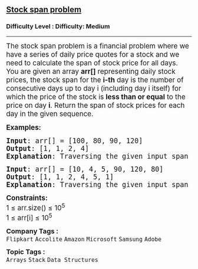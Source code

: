 <h2><a href="https://www.geeksforgeeks.org/problems/stock-span-problem-1587115621/1">Stock span problem</a></h2><h3>Difficulty Level : Difficulty: Medium</h3><hr><div class="problems_problem_content__Xm_eO"><p><span style="font-size: 14pt;">The stock span problem is a financial problem where we have a series of daily price quotes for a stock and we need to calculate the span of stock price for all days. <br>You are g</span><span style="font-size: 14pt;"><span style="font-size: 18.6667px;">iven an array <strong>arr[]</strong> representing daily stock prices, the stock span for the <strong>i-th</strong> day is the number of consecutive days up to day i (including day i itself) for which the price of the stock is <strong>less than or equal</strong> to the price on day <strong>i</strong>. Return the span of stock prices for each day in the given sequence.</span><br></span></p>
<p><span style="font-size: 14pt;"><strong>Examples:</strong></span></p>
<pre><span style="font-size: 14pt;"><strong>Input</strong>: arr[] = [100, 80, 90, 120]
<strong>Output</strong>: [1, 1, 2, 4]
<strong>Explanation</strong>: Traversing the given input span 100 is greater than equal to 100 and there are no more days behind it so the span is 1, 80 is greater than equal to 80 and smaller than 100 so the span is 1, 90 is greater than equal to 90 and 80 so the span is 2, 120 is greater than 90, 80 and 100 so the span is 4. So the output will be [1, 1, 2, 4].
</span></pre>
<pre><span style="font-size: 14pt;"><strong>Input</strong>: arr[] = [10, 4, 5, 90, 120, 80]
<strong>Output</strong>: [1, 1, 2, 4, 5, 1]
<strong>Explanation</strong>: Traversing the given input span 10 is greater than equal to 10 and there are no more days behind it so the span is 1, 4 is greater than equal to 4 and smaller than 10 so the span is 1, 5 is greater than equal to 4 and 5 and smaller than 10 so the span is 2, and so on. Hence the output will be [1, 1, 2, 4, 5, 1].</span></pre>
<p><span style="font-size: 14pt;"><strong>Constraints:</strong><br>1 ≤ arr.size() ≤ 10<sup>5</sup><br>1 ≤ arr[i] ≤ 10<sup>5</sup></span></p></div><p><span style=font-size:18px><strong>Company Tags : </strong><br><code>Flipkart</code>&nbsp;<code>Accolite</code>&nbsp;<code>Amazon</code>&nbsp;<code>Microsoft</code>&nbsp;<code>Samsung</code>&nbsp;<code>Adobe</code>&nbsp;<br><p><span style=font-size:18px><strong>Topic Tags : </strong><br><code>Arrays</code>&nbsp;<code>Stack</code>&nbsp;<code>Data Structures</code>&nbsp;